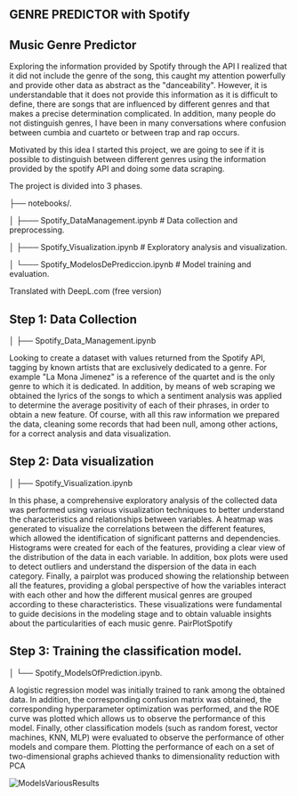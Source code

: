 ## GENRE PREDICTOR with Spotify
## Music Genre Predictor
Exploring the information provided by Spotify through the API I realized that it did not include the genre of the song, this caught my attention powerfully and provide other data as abstract as the "danceability". However, it is understandable that it does not provide this information as it is difficult to define, there are songs that are influenced by different genres and that makes a precise determination complicated. In addition, many people do not distinguish genres, I have been in many conversations where confusion between cumbia and cuarteto or between trap and rap occurs.

Motivated by this idea I started this project, we are going to see if it is possible to distinguish between different genres using the information provided by the spotify API and doing some data scraping.

The project is divided into 3 phases.

├── notebooks/.

│ ├─── Spotify_DataManagement.ipynb # Data collection and preprocessing.

│ ├─── Spotify_Visualization.ipynb # Exploratory analysis and visualization.

│ └─── Spotify_ModelosDePrediccion.ipynb # Model training and evaluation.

Translated with DeepL.com (free version)

## Step 1: Data Collection
│ ├── Spotify_Data_Management.ipynb

Looking to create a dataset with values returned from the Spotify API, tagging by known artists that are exclusively dedicated to a genre. For example "La Mona Jimenez" is a reference of the quartet and is the only genre to which it is dedicated. In addition, by means of web scraping we obtained the lyrics of the songs to which a sentiment analysis was applied to determine the average positivity of each of their phrases, in order to obtain a new feature. Of course, with all this raw information we prepared the data, cleaning some records that had been null, among other actions, for a correct analysis and data visualization.

## Step 2: Data visualization
│ ├── Spotify_Visualization.ipynb

In this phase, a comprehensive exploratory analysis of the collected data was performed using various visualization techniques to better understand the characteristics and relationships between variables. A heatmap was generated to visualize the correlations between the different features, which allowed the identification of significant patterns and dependencies. Histograms were created for each of the features, providing a clear view of the distribution of the data in each variable. In addition, box plots were used to detect outliers and understand the dispersion of the data in each category. Finally, a pairplot was produced showing the relationship between all the features, providing a global perspective of how the variables interact with each other and how the different musical genres are grouped according to these characteristics. These visualizations were fundamental to guide decisions in the modeling stage and to obtain valuable insights about the particularities of each music genre. PairPlotSpotify

## Step 3: Training the classification model.
│ └── Spotify_ModelsOfPrediction.ipynb.

A logistic regression model was initially trained to rank among the obtained data. In addition, the corresponding confusion matrix was obtained, the corresponding hyperparameter optimization was performed, and the ROE curve was plotted which allows us to observe the performance of this model. Finally, other classification models (such as random forest, vector machines, KNN, MLP) were evaluated to observe the performance of other models and compare them. Plotting the performance of each on a set of two-dimensional graphs achieved thanks to dimensionality reduction with PCA

![ModelsVariousResults](https://github.com/user-attachments/assets/0fefe2a2-d7c2-44b3-874c-30ef72ffa596)

